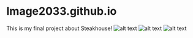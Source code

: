 # Image2033.github.io
This is my final project about Steakhouse!
![alt text](https://i.postimg.cc/1Xj7dVZv/2019-12-14-1.png)
![alt text](https://i.postimg.cc/bvyMshLH/2019-12-14-4.png)
![alt text](https://i.postimg.cc/5ty3hNnG/2019-12-14-2.png)

